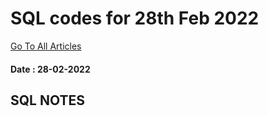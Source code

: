 # SQL codes for 28th Feb 2022

[Go To All Articles](/sql-notes-2022)  

#### Date : 28-02-2022
## SQL NOTES  
